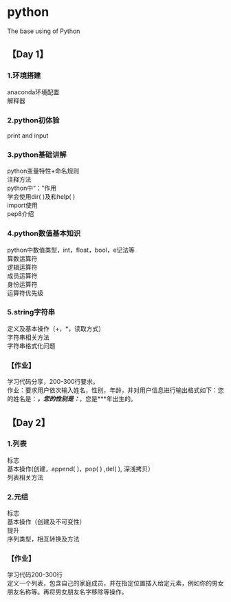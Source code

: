 # python
The base using of Python
## 【Day 1】
### 1.环境搭建
anaconda环境配置<br>
解释器<br>
### 2.python初体验
print and input<br>
### 3.python基础讲解<br>
python变量特性+命名规则<br>
注释方法<br>
python中“：”作用<br>
学会使用dir( )及和help( )<br>
import使用<br>
pep8介绍<br>
### 4.python数值基本知识
python中数值类型，int，float，bool，e记法等<br>
算数运算符<br>
逻辑运算符<br>
成员运算符<br>
身份运算符<br>
运算符优先级<br>
### 5.string字符串
定义及基本操作（+，*，读取方式）<br>
字符串相关方法<br>
字符串格式化问题<br>
### 【作业】
学习代码分享，200-300行要求。<br>
作业：要求用户依次输入姓名，性别，年龄，并对用户信息进行输出格式如下：您的姓名是：***，您的性别是：***，您是***年出生的。<br>
## 【Day 2】
### 1.列表<br>
标志<br>
基本操作(创建，append( )，pop( ) ,del( ), 深浅拷贝）<br>
列表相关方法<br>
### 2.元组<br>
标志<br>
基本操作（创建及不可变性）<br>
提升<br>
序列类型，相互转换及方法<br>
### 【作业】<br>
学习代码200-300行<br>
定义一个列表，包含自己的家庭成员，并在指定位置插入给定元素，例如你的男女朋友名称等。再将男女朋友名字移除等操作。<br>


